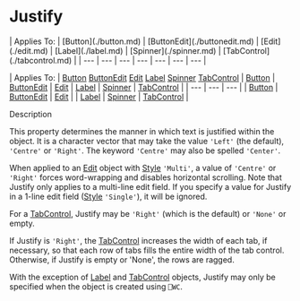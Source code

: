 




<h1 class="heading"><span class="name">Justify</span></h1>
| Applies To: | [Button](./button.md) | [ButtonEdit](./buttonedit.md) | [Edit](./edit.md) | [Label](./label.md) | [Spinner](./spinner.md) | [TabControl](./tabcontrol.md) |
| --- | --- | --- | --- | --- | --- | ---  |

| Applies To: | [Button](./button.md) [ButtonEdit](./buttonedit.md) [Edit](./edit.md) [Label](./label.md) [Spinner](./spinner.md) [TabControl](./tabcontrol.md) | [Button](./button.md) | [ButtonEdit](./buttonedit.md) | [Edit](./edit.md) | [Label](./label.md) | [Spinner](./spinner.md) | [TabControl](./tabcontrol.md) |
| --- | --- | ---  |
| [Button](./button.md) | [ButtonEdit](./buttonedit.md) | [Edit](./edit.md) |
| [Label](./label.md) | [Spinner](./spinner.md) | [TabControl](./tabcontrol.md) |


Description


This property determines the manner in which text is justified within the object. It is a character vector that may take the value `'Left'` (the default), `'Centre'` or `'Right'`. The keyword `'Centre'` may also be spelled `'Center'`.


When applied to an [Edit](./edit.md) object with [Style](style.md) `'Multi'`, a value of `'Centre'` or `'Right'` forces word-wrapping and disables horizontal scrolling. Note that Justify only applies to a multi-line edit field. If you specify a value for Justify in a 1-line edit field ([Style](style.md) `'Single'`), it will be ignored.


For a [TabControl](./tabcontrol.md), Justify may be `'Right'` (which is the default) or `'None'` or empty.


If Justify is `'Right'`, the [TabControl](./tabcontrol.md) increases the width of each tab, if necessary, so that each row of tabs fills the entire width of the tab control. Otherwise, if Justify is empty or 'None', the rows are ragged.


With the exception of [Label](./label.md) and [TabControl](./tabcontrol.md) objects, Justify may only be specified when the object is created using `⎕WC`.




